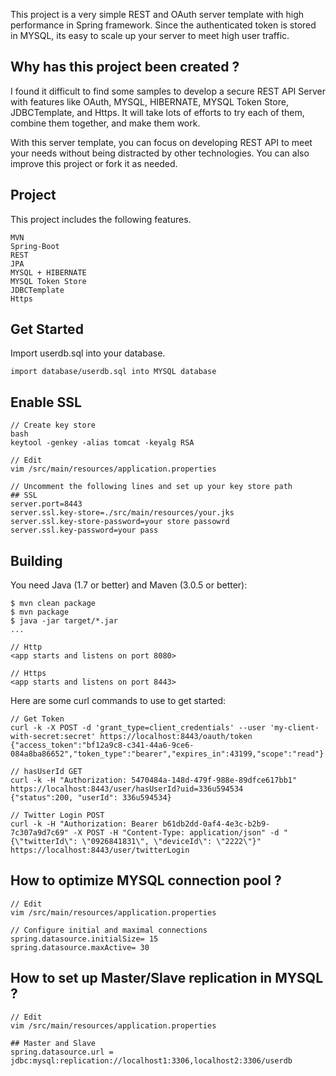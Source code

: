 This project is a very simple REST and OAuth server template with high performance in Spring framework.
Since the authenticated token is stored in MYSQL, its easy to scale up your server to meet
high user traffic. 

## Why has this project been created ? 
I found it difficult to find some samples to develop a secure REST API Server with features like OAuth, MYSQL, HIBERNATE, MYSQL Token Store, JDBCTemplate, and Https. It will take lots of efforts to try each of them, combine them together, and make them work.

With this server template, you can focus on developing REST API to meet your needs without being distracted by other technologies. You can also improve this project or fork it as needed.


## Project

This project includes the following features.

	MVN
	Spring-Boot
	REST
	JPA
	MYSQL + HIBERNATE 
	MYSQL Token Store
	JDBCTemplate
	Https

## Get Started 

Import userdb.sql into your database.

```
import database/userdb.sql into MYSQL database
```

## Enable SSL

```
// Create key store 
bash
keytool -genkey -alias tomcat -keyalg RSA

// Edit 
vim /src/main/resources/application.properties

// Uncomment the following lines and set up your key store path
## SSL
server.port=8443
server.ssl.key-store=./src/main/resources/your.jks
server.ssl.key-store-password=your store passowrd
server.ssl.key-password=your pass

```

## Building

You need Java (1.7 or better) and Maven (3.0.5 or better):

```
$ mvn clean package
$ mvn package
$ java -jar target/*.jar
...

// Http
<app starts and listens on port 8080>

// Https
<app starts and listens on port 8443>

```

Here are some curl commands to use to get started:

```
// Get Token
curl -k -X POST -d 'grant_type=client_credentials' --user 'my-client-with-secret:secret' https://localhost:8443/oauth/token
{"access_token":"bf12a9c8-c341-44a6-9ce6-084a8ba86652","token_type":"bearer","expires_in":43199,"scope":"read"}

// hasUserId GET
curl -k -H "Authorization: 5470484a-148d-479f-988e-89dfce617bb1" https://localhost:8443/user/hasUserId?uid=336u594534
{"status":200, "userId": 336u594534}

// Twitter Login POST
curl -k -H "Authorization: Bearer b61db2dd-0af4-4e3c-b2b9-7c307a9d7c69" -X POST -H "Content-Type: application/json" -d "{\"twitterId\": \"0926841831\", \"deviceId\": \"2222\"}" https://localhost:8443/user/twitterLogin

```

## How to optimize MYSQL connection pool ?
```
// Edit
vim /src/main/resources/application.properties

// Configure initial and maximal connections 
spring.datasource.initialSize= 15
spring.datasource.maxActive= 30
```

## How to set up Master/Slave replication in MYSQL ?

```
// Edit
vim /src/main/resources/application.properties

## Master and Slave
spring.datasource.url = jdbc:mysql:replication://localhost1:3306,localhost2:3306/userdb
```

